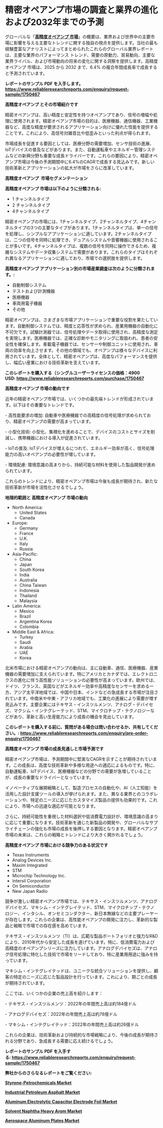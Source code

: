 <p><h1>精密オペアンプ市場の調査と業界の進化および2032年までの予測</h1></p><p>グローバルな「<a href="https://www.reliableresearchreports.com/precision-operational-amplifiers-r1750467?utm_campaign=110&utm_medium=6&utm_source=Github&utm_content=ia&utm_term=05022025&utm_id=precision-operational-amplifiers"><strong>高精度オペアンプ 市場</strong></a>」の概要は、業界および世界中の主要市場に影響を与える主要なトレンドに関する独自の視点を提供します。当社の最も経験豊富なアナリストによってまとめられたこれらのグローバル業界レポートは、主要な業界のパフォーマンス トレンド、需要の原動力、貿易動向、主要な業界ライバル、および市場動向の将来の変化に関する洞察を提供します。高精度オペアンプ 市場は、2025 から 2032 まで、6.4% の複合年間成長率で成長すると予測されています。</p>
<p><strong>レポートのサンプル PDF を入手します。</strong><strong><a href="https://www.reliableresearchreports.com/enquiry/request-sample/1750467?utm_campaign=110&utm_medium=6&utm_source=Github&utm_content=ia&utm_term=05022025&utm_id=precision-operational-amplifiers">https://www.reliableresearchreports.com/enquiry/request-sample/1750467</a></strong></p>
<p><strong>高精度オペアンプ とその市場紹介です</strong></p>
<p><p>精密オペアンプは、高い精度と安定性を持つオペアンプであり、信号の増幅や処理に使用されます。精密オペアンプ市場の目的は、医療機器、通信機器、工業機器など、高度な精度が要求されるアプリケーション向けに優れた性能を提供することです。これにより、高信号対雑音比や低歪みといった利点が得られます。</p><p>市場成長を促進する要因としては、医療分野の需要増加、センサ技術の進展、IoTデバイスの普及などがあります。また、自動運転車やエネルギー管理システムなどの新興分野も重要な成長ドライバーです。これらの要因により、精密オペアンプ市場は今後の予測期間中に6.4%のCAGRで成長する見込みです。新しい技術革新とアプリケーションの拡大が市場をさらに改革しています。</p><strong><a href="|AUTHORITHY_DOMAIN_URL|?utm_campaign=110&utm_medium=6&utm_source=Github&utm_content=ia&utm_term=05022025&utm_id=precision-operational-amplifiers"></a></strong></p>
<p><strong>高精度オペアンプ&nbsp;</strong><strong>&nbsp;市場セグメンテーション</strong></p>
<p><strong>高精度オペアンプ 市場は以下のように分類される:</strong>&nbsp;</p>
<p><ul><li>1 チャンネルタイプ</li><li>2 チャンネルタイプ</li><li>4チャンネルタイプ</li></ul></p>
<p><p>精密オペアンプの市場には、1チャンネルタイプ、2チャンネルタイプ、4チャンネルタイプの3つの主要なタイプがあります。1チャンネルタイプは、単一の信号を処理し、シンプルなアプリケーションに適しています。2チャンネルタイプは、二つの信号を同時に処理でき、デュアルシステムや音響機器に使用されることが多いです。4チャンネルタイプは、複数の信号を同時に操作できるため、複雑なシステムやデータ収集システムで需要があります。これらのタイプはそれぞれ異なるアプリケーションに適しており、市場での選択肢を提供します。</p></p>
<p><strong> 高精度オペアンプ アプリケーション別の市場産業調査は次のように分類されます。:</strong></p>
<p><ul><li>自動制御システム</li><li>テストおよび計測機器</li><li>医療機器</li><li>車両用電子機器</li><li>その他</li></ul></p>
<p><p>精密オペアンプは、さまざまな市場アプリケーションで重要な役割を果たしています。自動制御システムでは、精度と応答性が求められ、産業用機器の自動化に不可欠です。試験計測器では、信号処理やデータ取得に使用され、高精度な測定を実現します。医療機器では、正確な診断やモニタリングに取扱われ、患者の安全性を確保します。車載電子機器では、センサーや制御ユニットに使用され、車両の効率を向上させます。その他の領域でも、オペアンプは様々なデバイスに利用されています。全体として、精密オペアンプは、高度なパフォーマンスを提供し、幅広い産業における技術革新を支えています。</p></p>
<p><strong>このレポートを購入する（シングルユーザーライセンスの価格：4900 USD:</strong><strong>&nbsp;<a href="https://www.reliableresearchreports.com/purchase/1750467?utm_campaign=110&utm_medium=6&utm_source=Github&utm_content=ia&utm_term=05022025&utm_id=precision-operational-amplifiers">https://www.reliableresearchreports.com/purchase/1750467</a></strong></p>
<p><strong>高精度オペアンプ 市場の動向です</strong></p>
<p><p>近年の精密オペアンプ市場では、いくつかの最先端トレンドが形成されています。以下はその重要なトレンドです。</p><p>- 高性能要求の増加: 自動車や医療機器での高精度の信号処理が求められており、精密オペアンプの需要が高まっています。</p><p>- 小型化技術: 小型化、集積化を進めることで、デバイスのコストとサイズを削減し、携帯機器における導入が促進されています。</p><p>- IoTの普及: IoTデバイスが増えるにつれて、エネルギー効率が高く、信号処理能力の高いオペアンプの必要性が増しています。</p><p>- 環境配慮: 環境意識の高まりから、持続可能な材料を使用した製品開発が進められています。</p><p>これらのトレンドにより、精密オペアンプ市場は今後も成長が期待され、新たな技術革新が市場を活性化させるでしょう。</p></p>
<p><strong>地理的範囲と 高精度オペアンプ 市場の動向</strong></p>
<p><ul>
    <li>
        North America:
        <ul>
            <li>United States</li>
            <li>Canada</li>
        </ul>
    </li>
    <li>
        Europe:
        <ul>
            <li>Germany</li>
            <li>France</li>
            <li>U.K.</li>
            <li>Italy</li>
            <li>Russia</li>
        </ul>
    </li>
    <li>
        Asia-Pacific:
        <ul>
            <li>China</li>
            <li>Japan</li>
            <li>South Korea</li>
            <li>India</li>
            <li>Australia</li>
            <li>China Taiwan</li>
            <li>Indonesia</li>
            <li>Thailand</li>
            <li>Malaysia</li>
        </ul>
    </li>
    <li>
        Latin America:
        <ul>
            <li>Mexico</li>
            <li>Brazil</li>
            <li>Argentina Korea</li>
            <li>Colombia</li>
        </ul>
    </li>
    <li>
        Middle East & Africa:
        <ul>
            <li>Turkey</li>
            <li>Saudi</li>
            <li>Arabia</li>
            <li>UAE</li>
            <li>Korea</li>
        </ul>
    </li>
    </ul></p>
<p><p>北米市場における精密オペアンプの動向は、主に自動車、通信、医療機器、産業機器の需要増加に支えられています。特にアメリカとカナダでは、エレクトロニクスの進化に伴う高性能ソリューションの必要性が高まっています。欧州では、ドイツ、フランス、英国などがエネルギー効率や高精度なセンサーを求める一方、アジア太平洋地域では、中国や日本、インドなどの急成長する市場が注目されています。中南米や中東・アフリカ地域でも、工業化の進展により需要が増す見込みです。主要企業にはテキサス・インスツルメンツ、アナログ・デバイセズ、マクシム・インテグレーテッド、STM、マイクロチップ・テクノロジーなどがあり、革新と高い生産能力により成長の機会を見出しています。</p></p>
<p><strong>このレポートを購入する前に、質問がある場合は問い合わせるか、共有してください。:&nbsp;<a href="https://www.reliableresearchreports.com/enquiry/pre-order-enquiry/1750467?utm_campaign=110&utm_medium=6&utm_source=Github&utm_content=ia&utm_term=05022025&utm_id=precision-operational-amplifiers">https://www.reliableresearchreports.com/enquiry/pre-order-enquiry/1750467</a></strong></p>
<p><strong>高精度オペアンプ 市場の成長見通しと市場予測です</strong></p>
<p><p>精密オペアンプ市場は、予測期間中に堅実なCAGRを示すことが期待されています。この成長は、高度な技術革新や多様な用途への適応によるものです。特に、自動運転車、IoTデバイス、医療機器などの分野での需要が急増していることが、成長の重要なドライバーとなっています。</p><p>イノベーティブな展開戦略として、製造プロセスの自動化や、AI（人工知能）を活用した設計支援ツールの導入が挙げられます。また、異なる業界とのコラボレーションや、特定のニーズに応じたカスタマイズ製品の提供も効果的です。これにより、市場への迅速な適応が可能となります。</p><p>さらに、持続可能性を重視した材料選択や低消費電力設計が、環境意識の高まりに応じて重要になります。技術革新を通じた新製品の開発や、グローバルなサプライチェーンの強化も市場の成長を後押しする要因となります。精密オペアンプ市場の未来は、これらの戦略とトレンドにより大きく開かれるでしょう。</p></p>
<p><strong>高精度オペアンプ 市場における競争力のある状況です</strong></p>
<p><ul><li>Texas Instruments</li><li>Analog Devices Inc.</li><li>Maxim Integrated</li><li>STM</li><li>Microchip Technology Inc.</li><li>Intersil Corporation</li><li>On Semiconductor</li><li>New Japan Radio</li></ul></p>
<p><p>競争が激しい精密オペアンプ市場では、テキサス・インスツルメンツ、アナログデバイセズ、マキシム・インテグレイテッド、STM、マイクロチップ・テクノロジー、インタシル、オンセミコンダクター、新日本無線などの主要プレーヤーが存在します。これらの企業は、高性能オペアンプの開発に注力し、革新的な製品と戦略で市場での存在感を高めています。</p><p>テキサス・インスツルメンツ（TI）は、広範な製品ポートフォリオと強力なR&Dにより、2010年代から安定した成長を遂げています。特に、低消費電力および高精度のオペアンプシリーズに注力しています。アナログデバイセズは、アナログ信号処理に特化した技術で市場をリードしており、特に産業用用途に強みを持っています。</p><p>マキシム・インテグレイテッドは、ユニークな統合ソリューションを提供し、顧客の特定のニーズに応じた製品設計を行っています。これにより、期ごとの成長が期待されています。</p><p>ここでは、いくつかの企業の売上高を紹介します：</p><p>- テキサス・インスツルメンツ：2022年の年間売上高は約184億ドル</p><p>- アナログデバイセズ：2022年の年間売上高は約78億ドル</p><p>- マキシム・インテグレイテッド：2022年の年間売上高は約26億ドル</p><p>これらの企業は、技術革新および持続的な市場戦略により、今後の成長が期待される分野であり、急成長する需要に応え続けるでしょう。</p></p>
<p><strong>レポートのサンプル PDF を入手する:&nbsp;<a href="https://www.reliableresearchreports.com/enquiry/request-sample/1750467?utm_campaign=110&utm_medium=6&utm_source=Github&utm_content=ia&utm_term=05022025&utm_id=precision-operational-amplifiers">https://www.reliableresearchreports.com/enquiry/request-sample/1750467</a></strong></p>
<p></p>
<p></p>
<p></p>
<p></p>
<p><strong>弊社からのさらなるレポートをご覧ください:</strong></p>
<p><strong><p><a href="https://github.com/mayabungard8092/Market-Research-Report-List-1/blob/main/styrene-petrochemicals-market.md?utm_campaign=110&utm_medium=6&utm_source=Github&utm_content=ia&utm_term=05022025&utm_id=precision-operational-amplifiers">Styrene-Petrochemicals Market</a></p><p><a href="https://github.com/gamuoodhub/Market-Research-Report-List-1/blob/main/industrial-petroleum-asphalt-market.md?utm_campaign=110&utm_medium=6&utm_source=Github&utm_content=ia&utm_term=05022025&utm_id=precision-operational-amplifiers">Industrial Petroleum Asphalt Market</a></p><p><a href="https://github.com/mathastilley812967/Market-Research-Report-List-1/blob/main/aluminum-electrolytic-capacitor-electrode-foil-market.md?utm_campaign=110&utm_medium=6&utm_source=Github&utm_content=ia&utm_term=05022025&utm_id=precision-operational-amplifiers">Aluminum Electrolytic Capacitor Electrode Foil Market</a></p><p><a href="https://github.com/tamiaknaub6/Market-Research-Report-List-1/blob/main/solvent-naphtha-heavy-arom-market.md?utm_campaign=110&utm_medium=6&utm_source=Github&utm_content=ia&utm_term=05022025&utm_id=precision-operational-amplifiers">Solvent Naphtha Heavy Arom Market</a></p><p><a href="https://github.com/uramalorr/Market-Research-Report-List-1/blob/main/aerospace-aluminum-plates-market.md?utm_campaign=110&utm_medium=6&utm_source=Github&utm_content=ia&utm_term=05022025&utm_id=precision-operational-amplifiers">Aerospace Aluminum Plates Market</a></p></strong></p>
